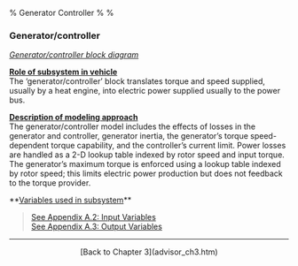 % Generator Controller
% 
% 

### Generator/controller

*[Generator/controller block diagram](gc.gif)*

**<u>Role of subsystem in vehicle</u>** \
The ‘generator/controller’ block translates torque and speed supplied,
usually by a heat engine, into electric power supplied usually to the
power bus.

**<u>Description of modeling approach</u>** \
The generator/controller model includes the effects of losses in the
generator and controller, generator inertia, the generator’s torque
speed-dependent torque capability, and the controller’s current limit.
Power losses are handled as a 2-D lookup table indexed by rotor speed
and input torque. The generator’s maximum torque is enforced using a
lookup table indexed by rotor speed; this limits electric power
production but does not feedback to the torque provider.

<p>
**<u>Variables used in subsystem</u>**

> [See Appendix A.2: Input
> Variables](advisor_appendices.htm#Input%20Generator/Controller) \
> [See Appendix A.3: Output
> Variables](advisor_appendices.htm#Output%20Generator/Controller)

* * * * *

<center>
[Back to Chapter 3](advisor_ch3.htm)

</center>
